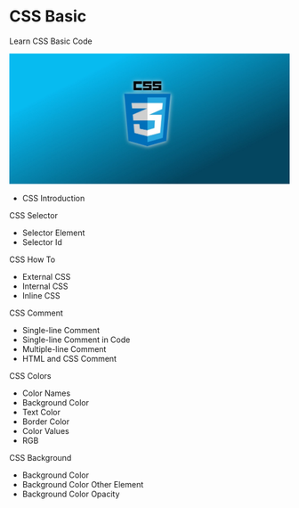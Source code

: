 # CSS Basic
Learn CSS Basic Code

![Banner](assets/img/CSS%20Basic.jpeg)

- CSS Introduction

CSS Selector
- Selector Element
- Selector Id

CSS How To
- External CSS
- Internal CSS
- Inline CSS

CSS Comment
- Single-line Comment
- Single-line Comment in Code
- Multiple-line Comment
- HTML and CSS Comment

CSS Colors
- Color Names
- Background Color
- Text Color
- Border Color
- Color Values
- RGB

CSS Background
- Background Color
- Background Color Other Element
- Background Color Opacity